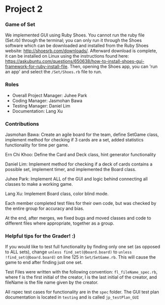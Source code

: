 # Project 2
### Game of Set
We implemented GUI using Ruby Shoes. You cannot run the ruby file (Set.rb) through the terminal; you can only run it through the Shoes software which can be downloaded and installed from the Ruby Shoes website: http://shoesrb.com/downloads/. Afterward download is complete, it can be installed on Linux using the instructions found here: https://askubuntu.com/questions/650638/how-to-install-shoes-gui-framework-for-ruby-install-file. Then, opening the Shoes app, you can 'run an app' and select the ````/Set/Shoes.rb```` file to run.

### Roles
* Overall Project Manager: Juhee Park
* Coding Manager: Jasmohan Bawa
* Testing Manager: Daniel Lim
* Documentation: Lang Xu

### Contributions
Jasmohan Bawa: Create an agile board for the team, define SetGame class, implement method for checking if 3 cards are a set, added statistics functionality for time per game.

Ern Chi Khoo: Define the Card and Deck class, hint generator functionality

Daniel Lim: Implement method for checking if a deck of cards contains a possible set, implement timer, and implemented the Board class.

Juhee Park: Implement ALL of the GUI and logic behind connecting all classes to make a working game.

Lang Xu: Implement Board class, color blind mode.

Each member completed test files for their own code, but was checked by the entire group for accuracy and bias.

At the end, after merges, we fixed bugs and moved classes and code to different files where appropriate, together as a group.

### Helpful tips for the Grader! :)

If you would like to test full functionality by finding only one set (as opposed to ALL sets), change ````unless find_set(@board.board)```` to ````unless !find_set(@board.board)```` on line 125 in ````Set/SetGame.rb````. This will cause the game to end after finding just one set.

Test Files were written with the following convention: ````fl_fileName_spec.rb````, where f is the first initial of the creator, l is the last initial of the creator, and fileName is the file name given by the creator.

All rspec test cases for functionality are in the ````spec```` folder. The GUI test plan documentation is located in ````testing```` and is called ````jp_testPlan_GUI````
